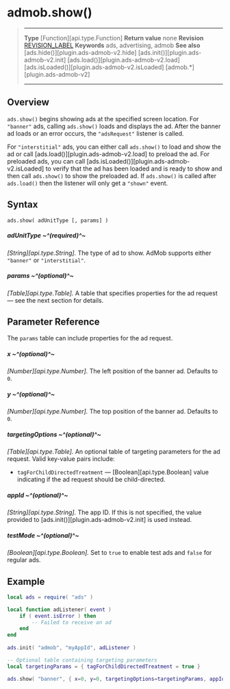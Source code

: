 # admob.show()

> --------------------- ------------------------------------------------------------------------------------------
> __Type__              [Function][api.type.Function]
> __Return value__      none
> __Revision__          [REVISION_LABEL](REVISION_URL)
> __Keywords__          ads, advertising, admob
> __See also__          [ads.hide()][plugin.ads-admob-v2.hide]
>								[ads.init()][plugin.ads-admob-v2.init]
>								[ads.load()][plugin.ads-admob-v2.load]
>								[ads.isLoaded()][plugin.ads-admob-v2.isLoaded]
>								[admob.*][plugin.ads-admob-v2]
> --------------------- ------------------------------------------------------------------------------------------


## Overview

`ads.show()` begins showing ads at the specified screen location. For `"banner"` ads, calling `ads.show()` loads and displays the ad. After the banner ad loads or an error occurs, the `"adsRequest"` listener is called.

For `"interstitial"` ads, you can either call `ads.show()` to load and show the ad or call [ads.load()][plugin.ads-admob-v2.load] to preload the ad. For preloaded ads, you can call [ads.isLoaded()][plugin.ads-admob-v2.isLoaded] to verify that the ad has been loaded and is ready to show and then call `ads.show()` to show the preloaded ad.  If `ads.show()` is called after `ads.load()` then the listener will only get a `"shown"` event.

## Syntax

	ads.show( adUnitType [, params] )

##### adUnitType ~^(required)^~
_[String][api.type.String]._ The type of ad to show. AdMob supports either `"banner"` or `"interstitial"`.

##### params ~^(optional)^~
_[Table][api.type.Table]._ A table that specifies properties for the ad request — see the next section for details.


## Parameter Reference

The `params` table can include properties for the ad request.

##### x ~^(optional)^~
_[Number][api.type.Number]._ The left position of the banner ad. Defaults to `0`.

##### y ~^(optional)^~
_[Number][api.type.Number]._ The top position of the banner ad. Defaults to `0`.

##### targetingOptions ~^(optional)^~
_[Table][api.type.Table]._ An optional table of targeting parameters for the ad request. Valid <nobr>key-value</nobr> pairs include:

* `tagForChildDirectedTreatment` &mdash; [Boolean][api.type.Boolean] value indicating if the ad request should be <nobr>child-directed</nobr>.

##### appId ~^(optional)^~
_[String][api.type.String]._ The app ID. If this is not specified, the value provided to [ads.init()][plugin.ads-admob-v2.init] is used instead.

##### testMode ~^(optional)^~
_[Boolean][api.type.Boolean]._ Set to `true` to enable test ads and `false` for regular ads.

## Example

``````lua
local ads = require( "ads" )

local function adListener( event )
	if ( event.isError ) then
		-- Failed to receive an ad
	end
end
 
ads.init( "admob", "myAppId", adListener )

-- Optional table containing targeting parameters
local targetingParams = { tagForChildDirectedTreatment = true }

ads.show( "banner", { x=0, y=0, targetingOptions=targetingParams, appId="otherAppId" } )
``````